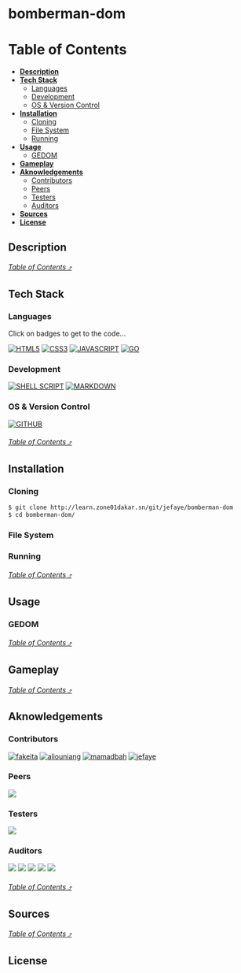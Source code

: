 # bomberman-dom

# Table of Contents

- [**Description**](#description)
- [**Tech Stack**](#tech-stack)
    - [Languages](#languages)
    - [Development](#development)
    - [OS & Version Control](#os-version-control)
- [**Installation**](#installation)
  - [Cloning](#cloning)
  - [File System](#file-system)
  - [Running](#running)
- [**Usage**](#usage)
  - [GEDOM](#gedom)
- [**Gameplay**](#gameplay)
- [**Aknowledgements**](#aknowledgements)
  - [Contributors](#contributors)
  - [Peers](#peers)
  - [Testers](#testers)
  - [Auditors](#auditors)
- [**Sources**](#sources)
- [**License**](#license)

## Description

###### [_Table of Contents ⤴️_](#table-of-contents)

## Tech Stack

### Languages

Click on badges to get to the code...

[![HTML5](https://img.shields.io/badge/HTML5-E34F26?style=for-the-badge&logo=html5&logoColor=white)]()
[![CSS3](https://img.shields.io/badge/CSS3-1572B6?style=for-the-badge&logo=css3&logoColor=white)]()
[![JAVASCRIPT](https://img.shields.io/badge/JavaScript-323330?style=for-the-badge&logo=javascript&logoColor=F7DF1E)]()
[![GO](https://img.shields.io/badge/Go-00ADD8?style=for-the-badge&logo=go&logoColor=white)]()

### Development

[![SHELL SCRIPT](https://img.shields.io/badge/Shell_Script-121011?style=for-the-badge&logo=gnu-bash&logoColor=white)](./gitify.sh)
[![MARKDOWN](https://img.shields.io/badge/Markdown-000000?style=for-the-badge&logo=markdown&logoColor=white)](#table-of-contents)

### OS & Version Control

[![GITHUB](https://img.shields.io/badge/GitHub-100000?style=for-the-badge&logo=github&logoColor=white)](https://github.com)

###### [_Table of Contents ⤴️_](#table-of-contents)

## Installation

### Cloning

```bash
$ git clone http://learn.zone01dakar.sn/git/jefaye/bomberman-dom
$ cd bomberman-dom/
```
### File System

### Running

###### [_Table of Contents ⤴️_](#table-of-contents)

## Usage

### GEDOM

###### [_Table of Contents ⤴️_](#table-of-contents)

## Gameplay

###### [_Table of Contents ⤴️_](#table-of-contents)

## Aknowledgements

### Contributors

[![fakeita](https://img.shields.io/badge/Zone01-fakeita-yellow)](http://learn.zone01dakar.sn/git/fakeita)
[![aliouniang](https://img.shields.io/badge/Zone01-aliouniang-yellow)](http://learn.zone01dakar.sn/git/aliouniang)
[![mamadbah](https://img.shields.io/badge/Zone01-mamadbah-yellow)](http://learn.zone01dakar.sn/git/mamadbah)
[![jefaye](https://img.shields.io/badge/Zone01-jefaye-yellow)](http://learn.zone01dakar.sn/git/jefaye)

### Peers

[![](https://img.shields.io/badge/Zone01-green)](http://learn.zone01dakar.sn/git/)

### Testers

[![](https://img.shields.io/badge/Zone01-green)](http://learn.zone01dakar.sn/git/)

### Auditors

[![](https://img.shields.io/badge/Zone01-green)](http://learn.zone01dakar.sn/git/)
[![](https://img.shields.io/badge/Zone01-green)](http://learn.zone01dakar.sn/git/)
[![](https://img.shields.io/badge/Zone01-green)](http://learn.zone01dakar.sn/git/)
[![](https://img.shields.io/badge/Zone01-green)](http://learn.zone01dakar.sn/git/)
[![](https://img.shields.io/badge/Zone01-green)](http://learn.zone01dakar.sn/git/)

###### [_Table of Contents ⤴️_](#table-of-contents)

## Sources

###### [_Table of Contents ⤴️_](#table-of-contents)

## License